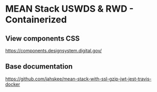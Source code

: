 # MEAN Stack USWDS & RWD - Containerized

## View components CSS
https://components.designsystem.digital.gov/

## Base documentation
https://github.com/jahskee/mean-stack-with-ssl-gzip-jwt-jest-travis-docker
